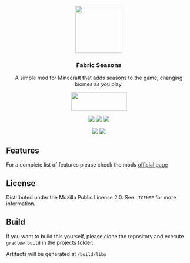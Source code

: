 <p align="center"><img src="https://i.imgur.com/CD1pYdR.png" width="128" height="128"></p>
<h3 align="center">Fabric Seasons</h3>
<p align="center">A simple mod for Minecraft that adds seasons to the game, changing biomes as you play.</p>
<p align="center">
  <a title="Fabric API" href="https://github.com/FabricMC/fabric">
    <img src="https://i.imgur.com/Ol1Tcf8.png" width="151" height="50" />
  </a>
</p>
<p align="center">
  <a href="https://github.com/lucaargolo/fabric-seasons/actions"><img src="https://github.com/lucaargolo/fabric-seasons/workflows/Build/badge.svg"/></a>
  <a href="https://opensource.org/licenses/MPL-2.0"><img src="https://img.shields.io/badge/License-MPL%202.0-blue"></a>
  <a href="https://www.curseforge.com/minecraft/mc-mods/fabric-seasons"><img src="http://cf.way2muchnoise.eu/versions/413523_latest.svg"></a>
</p>
<p align="center">
  <a href="https://www.curseforge.com/minecraft/mc-mods/fabric-seasons"><img src="http://cf.way2muchnoise.eu/full_413523_downloads.svg"></a>
  <a href="https://modrinth.com/mod/fabric-seasons"><img src="https://img.shields.io/badge/dynamic/json?color=00AF5C&logo=modrinth&label=modrinth&query=downloads&suffix=%20downloads&url=https://api.modrinth.com/v2/project/fabric-seasons"></a>
</p>

## Features
For a complete list of features please check the mods [official page](https://www.curseforge.com/minecraft/mc-mods/fabric-seasons)

## License
Distributed under the Mozilla Public License 2.0. See `LICENSE` for more information.

## Build
If you want to build this yourself, please clone the repository and execute `gradlew build` in the projects folder. 

Artifacts will be generated at `/build/libs`


